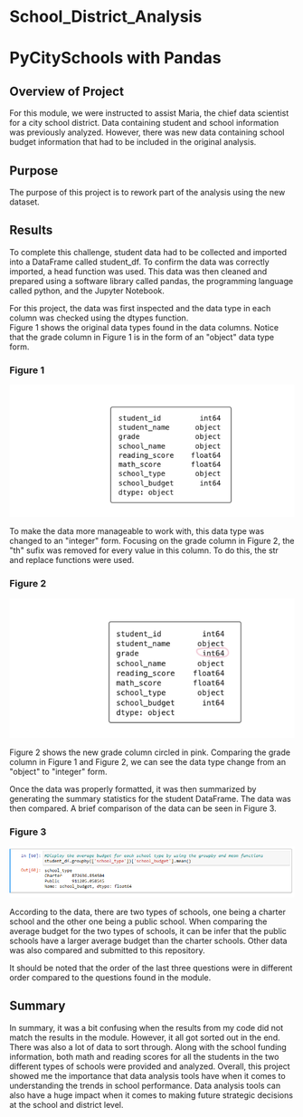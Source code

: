 # School_District_Analysis
# PyCitySchools with Pandas

## Overview of Project
For this module, we were instructed to assist Maria, the chief data scientist for a city school district. Data containing student and school information was previously analyzed.  However, there was new data containing school budget information that had to be included in the original analysis. 

## Purpose
The purpose of this project is to rework part of the analysis using the new dataset.

## Results
To complete this challenge, student data had to be collected and imported into a DataFrame called student_df.  To confirm the data was correctly imported, a head function was used.  This data was then cleaned and prepared using a software library called pandas, the programming language called python, and the Jupyter Notebook. 

For this project, the data was first inspected and the data type in each column was checked using the dtypes function.  
Figure 1 shows the original data types found in the data columns. Notice that the grade column in Figure 1 is in the form of an "object" data type form.

### **Figure 1**

![](Resources/1.png)

 To make the data more manageable to work with, this data type was changed to an "integer" form.  Focusing on the grade column in Figure 2, the "th" sufix was removed for every value in this column.  To do this, the str and replace functions were used. 

### **Figure 2**

![original data type for grade column](Resources/2.png)

 Figure 2 shows the new grade column circled in pink.  Comparing the grade column in Figure 1 and Figure 2, we can see the data type change from an "object" to "integer" form.

Once the data was properly formatted, it was then summarized by generating the summary statistics for the student DataFrame.  The data was then compared. A brief comparison of the data can be seen in Figure 3. 

### **Figure 3**

![new grade column data type](Resources/3.png)

According to the data, there are two types of schools, one being a charter school and the other one being a public school. When comparing the average budget for the two types of schools, it can be infer that the public schools have a larger average budget than the charter schools.  Other data was also compared and submitted to this repository.

It should be noted that the order of the last three questions were in different order compared to the questions found in the module. 

## Summary
In summary, it was a bit confusing when the results from my code did not match the results in the module.  However, it all got sorted out in the end.  There was also a lot of data to sort through.  Along with the school funding information, both math and reading scores for all the students in the two different types of schools were provided and analyzed.  Overall, this project showed me the importance that data analysis tools have when it comes to understanding the trends in school performance.  Data analysis tools can also have a huge impact when it comes to making future strategic decisions at the school and district level.

